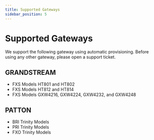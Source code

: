 ```yaml
---
title: Supported Gateways
sidebar_position: 5
---
```


# Supported Gateways

We support the following gateway using automatic provisioning. 
Before using any other gateway, please open a support ticket.

## GRANDSTREAM

- FXS Models HT801 and HT802
- FXS Models HT812 and HT814
- FXS Models GXW4216, GXW4224, GXW4232, and GXW4248

## PATTON

- BRI Trinity Models
- PRI Trinity Models
- FXO Trinity Models

